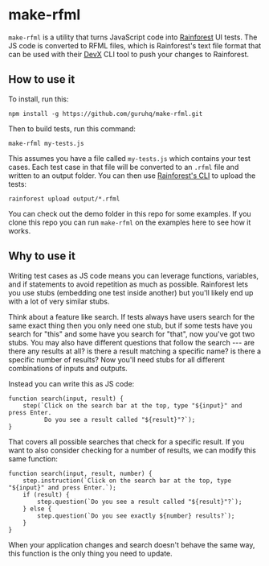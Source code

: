 # make-rfml
`make-rfml` is a utility that turns JavaScript code into [Rainforest](https://rainforestqa.com/) UI tests. The JS code is converted to RFML files, which is Rainforest's text file format that can be used with their [DevX](https://help.rainforestqa.com/developer-tools/cli-docs/developer-experience) CLI tool to push your changes to Rainforest.

## How to use it
To install, run this:
```
npm install -g https://github.com/guruhq/make-rfml.git
```
Then to build tests, run this command:
```
make-rfml my-tests.js
```
This assumes you have a file called `my-tests.js` which contains your test cases. Each test case in that file will be converted to an `.rfml` file and written to an output folder. You can then use [Rainforest's CLI](https://help.rainforestqa.com/developer-tools/cli-docs/developer-experience) to upload the tests:
```
rainforest upload output/*.rfml
```
You can check out the demo folder in this repo for some examples. If you clone this repo you can run `make-rfml` on the examples here to see how it works.

## Why to use it
Writing test cases as JS code means you can leverage functions, variables, and if statements to avoid repetition as much as possible. Rainforest lets you use stubs (embedding one test inside another) but you'll likely end up with a lot of very similar stubs.

Think about a feature like search. If tests always have users search for the same exact thing then you only need one stub, but if some tests have you search for "this" and some have you search for "that", now you've got two stubs. You may also have different questions that follow the search --- are there any results at all? is there a result matching a specific name? is there a specific number of results? Now you'll need stubs for all different combinations of inputs and outputs.

Instead you can write this as JS code:

```
function search(input, result) {
    step(`Click on the search bar at the top, type "${input}" and press Enter.
          Do you see a result called "${result}"?`);
}
```

That covers all possible searches that check for a specific result. If you want to also consider checking for a number of results, we can modify this same function:

```
function search(input, result, number) {
    step.instruction(`Click on the search bar at the top, type "${input}" and press Enter.`);
    if (result) {
        step.question(`Do you see a result called "${result}"?`);
    } else {
        step.question(`Do you see exactly ${number} results?`);
    }
}
```

When your application changes and search doesn't behave the same way, this function is the only thing you need to update.
